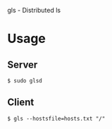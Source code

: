 gls - Distributed ls

# Usage

## Server

```
$ sudo glsd
```

## Client

```
$ gls --hostsfile=hosts.txt "/"
```
